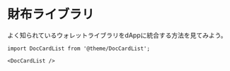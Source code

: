 # 財布ライブラリ

よく知られているウォレットライブラリをdAppに統合する方法を見てみよう。

```mdx-code-block
import DocCardList from '@theme/DocCardList';

<DocCardList />
```